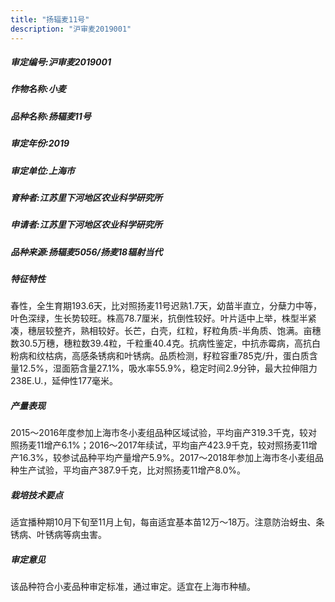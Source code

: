 ```yaml
---
title: "扬辐麦11号"
description: "沪审麦2019001"
---
```

##### 审定编号:沪审麦2019001

##### 作物名称:小麦

##### 品种名称:扬辐麦11号

##### 审定年份:2019

##### 审定单位:上海市

##### 育种者:江苏里下河地区农业科学研究所

##### 申请者:江苏里下河地区农业科学研究所

##### 品种来源:扬辐麦5056/扬麦18辐射当代

##### 特征特性
春性，全生育期193.6天，比对照扬麦11号迟熟1.7天，幼苗半直立，分蘖力中等，叶色深绿，生长势较旺。株高78.7厘米，抗倒性较好。叶片适中上举，株型半紧凑，穗层较整齐，熟相较好。长芒，白壳，红粒，籽粒角质-半角质、饱满。亩穗数30.5万穗，穗粒数39.4粒，千粒重40.4克。抗病性鉴定，中抗赤霉病，高抗白粉病和纹枯病，高感条锈病和叶锈病。品质检测，籽粒容重785克/升，蛋白质含量12.5%，湿面筋含量27.1%，吸水率55.9%，稳定时间2.9分钟，最大拉伸阻力238E.U.，延伸性177毫米。

##### 产量表现
2015～2016年度参加上海市冬小麦组品种区域试验，平均亩产319.3千克，较对照扬麦11增产6.1%；2016～2017年续试，平均亩产423.9千克，较对照扬麦11增产16.3%，较参试品种平均产量增产5.9%。2017～2018年参加上海市冬小麦组品种生产试验，平均亩产387.9千克，比对照扬麦11增产8.0%。

##### 栽培技术要点
适宜播种期10月下旬至11月上旬，每亩适宜基本苗12万～18万。注意防治蚜虫、条锈病、叶锈病等病虫害。

##### 审定意见
该品种符合小麦品种审定标准，通过审定。适宜在上海市种植。
